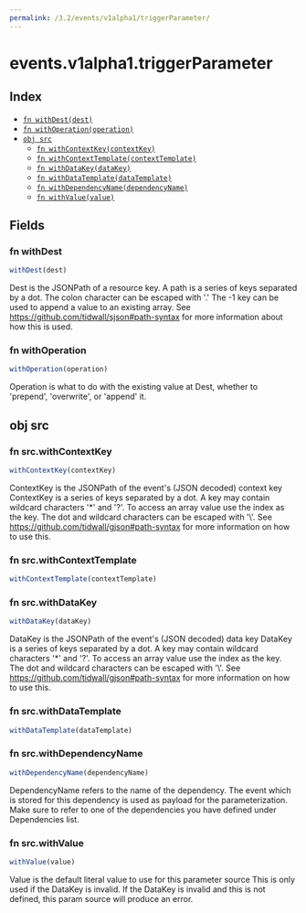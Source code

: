 ```yaml
---
permalink: /3.2/events/v1alpha1/triggerParameter/
---
```


# events.v1alpha1.triggerParameter



## Index

* [`fn withDest(dest)`](#fn-withdest)
* [`fn withOperation(operation)`](#fn-withoperation)
* [`obj src`](#obj-src)
  * [`fn withContextKey(contextKey)`](#fn-srcwithcontextkey)
  * [`fn withContextTemplate(contextTemplate)`](#fn-srcwithcontexttemplate)
  * [`fn withDataKey(dataKey)`](#fn-srcwithdatakey)
  * [`fn withDataTemplate(dataTemplate)`](#fn-srcwithdatatemplate)
  * [`fn withDependencyName(dependencyName)`](#fn-srcwithdependencyname)
  * [`fn withValue(value)`](#fn-srcwithvalue)

## Fields

### fn withDest

```ts
withDest(dest)
```

Dest is the JSONPath of a resource key.
A path is a series of keys separated by a dot. The colon character can be escaped with '.'
The -1 key can be used to append a value to an existing array.
See https://github.com/tidwall/sjson#path-syntax for more information about how this is used.

### fn withOperation

```ts
withOperation(operation)
```

Operation is what to do with the existing value at Dest, whether to
'prepend', 'overwrite', or 'append' it.

## obj src



### fn src.withContextKey

```ts
withContextKey(contextKey)
```

ContextKey is the JSONPath of the event's (JSON decoded) context key
ContextKey is a series of keys separated by a dot. A key may contain wildcard characters '*' and '?'.
To access an array value use the index as the key. The dot and wildcard characters can be escaped with '\\'.
See https://github.com/tidwall/gjson#path-syntax for more information on how to use this.

### fn src.withContextTemplate

```ts
withContextTemplate(contextTemplate)
```



### fn src.withDataKey

```ts
withDataKey(dataKey)
```

DataKey is the JSONPath of the event's (JSON decoded) data key
DataKey is a series of keys separated by a dot. A key may contain wildcard characters '*' and '?'.
To access an array value use the index as the key. The dot and wildcard characters can be escaped with '\\'.
See https://github.com/tidwall/gjson#path-syntax for more information on how to use this.

### fn src.withDataTemplate

```ts
withDataTemplate(dataTemplate)
```



### fn src.withDependencyName

```ts
withDependencyName(dependencyName)
```

DependencyName refers to the name of the dependency. The event which is stored for this dependency is used as payload
for the parameterization. Make sure to refer to one of the dependencies you have defined under Dependencies list.

### fn src.withValue

```ts
withValue(value)
```

Value is the default literal value to use for this parameter source
This is only used if the DataKey is invalid.
If the DataKey is invalid and this is not defined, this param source will produce an error.
